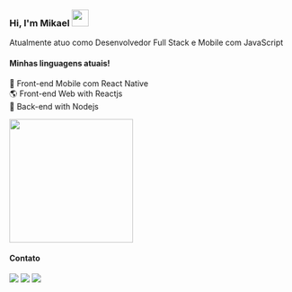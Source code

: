 ### Hi, I'm Mikael <img src="https://media.giphy.com/media/hvRJCLFzcasrR4ia7z/giphy.gif" width="30" >

Atualmente atuo como Desenvolvedor Full Stack e Mobile com JavaScript

#### Minhas linguagens atuais!
📲 Front-end Mobile com React Native  
🌎 Front-end Web with Reactjs  
📡 Back-end with Nodejs  

<img height="220em" src="https://github-readme-stats.vercel.app/api/top-langs/?username=MikaelAugustoDev&show_icons=true&theme=tokyonight&layout=compact&locale=pt-br&langs_count=10"/>
 
#### Contato
<div>
  <a href = "mailto:mikaelaugustodev@gmail.com"><img src="https://img.shields.io/badge/Gmail-D14836?style=for-the-badge&logo=gmail&logoColor=white" target="_blank"></a>
  <a href="https://www.linkedin.com/in/mikaelaugustodev/" target="_blank"><img src="https://img.shields.io/badge/-LinkedIn-%230077B5?style=for-the-badge&logo=linkedin&logoColor=white" target="_blank"></a>   
  <a href="https://wa.me/5535998565922" target="_blank"><img src="https://img.shields.io/badge/WhatsApp-25D366?style=for-the-badge&logo=whatsapp&logoColor=white"></a>
</div>
